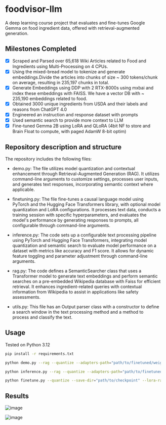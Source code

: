 # foodvisor-llm
A deep learning course project that evaluates and fine-tunes Google Gemma on food ingredient data, offered with retrieval-augmented generation.

## Milestones Completed 
- [x] Scraped and Parsed over 65,618 Wiki Articles related to Food and Ingredients using Multi-Processing on 4 CPUs.
- [x] Using the mixed-bread model to tokenize and generate embeddings.Divide the articles into chunks of size ~ 300 tokens/chunk on average, resulting in 235,197 chunks in total.
- [x] Generate Embeddings using DDP with 2 RTX-8000s using mxbai and index these embeddings with FAISS. We have a vector DB with ~ 235,190 embeddings related to food.
- [x] Obtained 3000 unique ingredients from USDA and their labels and reasons from ChatGPT 4.0
- [x] Engineered an instruction and response dataset with prompts
- [x] Used semantic search to provide more context to LLM
- [x] Fine-tuned Gemma 2B using LoRA and QLoRA (4bit NF to store and Brain Float to compute, with paged AdamW 8-bit optim)

## Repository description and structure 

The repository includes the following files:

* demo.py:
The file utilizes model quantization and contextual enhancement through Retrieval-Augmented Generation (RAG). It utilizes command-line arguments to customize settings, processes user inputs, and generates text responses, incorporating semantic context where applicable.
    
* finetuning.py:
The file fine-tunes a causal language model using PyTorch and the Hugging Face Transformers library, with optional model quantization and LoRA configurations. It processes text data, conducts a training session with specific hyperparameters, and evaluates the model's performance by generating responses to prompts, all configurable through command-line arguments.
    
* inference.py:
The code sets up a configurable text processing pipeline using PyTorch and Hugging Face Transformers, integrating model quantization and semantic search to evaluate model performance on a dataset with metrics like accuracy and F1 score. It allows for dynamic feature toggling and parameter adjustment through command-line arguments.
    
* rag.py:
The code defines a SemanticSearcher class that uses a Transformer model to generate text embeddings and perform semantic searches on a pre-embedded Wikipedia database with Faiss for efficient retrieval. It enhances ingredient-related queries with contextual information from Wikipedia to assist in applications like safety assessments.
    
* utils.py:
This file has an Output parser class with a constructor to define a search window in the text processing method and a method to process and classify the text. 


## Usage
Tested on Python 3.12
```bash
pip install -r requirements.txt
```
```bash
python demo.py --rag --quantize --adapters-path="path/to/finetuned/weights" --batch-size=32 --max-new-tokens=32
```
```bash
python inference.py --rag --quantize --adapters-path="path/to/finetuned/weights" --batch-size=32 --max-new-tokens=32
```
```bash
python finetune.py --quantize --save-dir="path/to/checkpoint" --lora-rank=32 --max-new-tokens=32
```
## Results
![image](https://github.com/NeuralFlux/foodvisor-llm/assets/116789851/c11e099a-27e8-49b3-96c1-3b2109707ef1)

![image](https://github.com/NeuralFlux/foodvisor-llm/assets/116789851/132721e1-febd-4de8-9f54-de13e4ff53ab)





